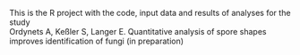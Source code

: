 This is the R project with the code, input data and results of analyses for the study  
Ordynets A, Keßler S, Langer E. Quantitative analysis of spore shapes improves identification of fungi (in preparation)
